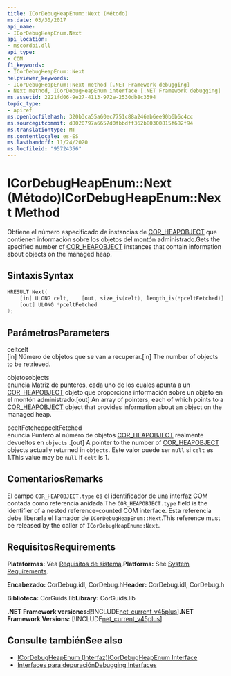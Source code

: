 ```yaml
---
title: ICorDebugHeapEnum::Next (Método)
ms.date: 03/30/2017
api_name:
- ICorDebugHeapEnum.Next
api_location:
- mscordbi.dll
api_type:
- COM
f1_keywords:
- ICorDebugHeapEnum::Next
helpviewer_keywords:
- ICorDebugHeapEnum::Next method [.NET Framework debugging]
- Next method, ICorDebugHeapEnum interface [.NET Framework debugging]
ms.assetid: 2221fd06-9e27-4113-972e-2530db8c3594
topic_type:
- apiref
ms.openlocfilehash: 320b3ca55a60ec7751c88a246ab6ee90b6b6c4cc
ms.sourcegitcommit: d8020797a6657d0fbbdff362b80300815f682f94
ms.translationtype: MT
ms.contentlocale: es-ES
ms.lasthandoff: 11/24/2020
ms.locfileid: "95724356"
---
```

# <a name="icordebugheapenumnext-method"></a><span data-ttu-id="ea3a5-102">ICorDebugHeapEnum::Next (Método)</span><span class="sxs-lookup"><span data-stu-id="ea3a5-102">ICorDebugHeapEnum::Next Method</span></span>

<span data-ttu-id="ea3a5-103">Obtiene el número especificado de instancias de [COR_HEAPOBJECT](cor-heapobject-structure.md) que contienen información sobre los objetos del montón administrado.</span><span class="sxs-lookup"><span data-stu-id="ea3a5-103">Gets the specified number of [COR_HEAPOBJECT](cor-heapobject-structure.md) instances that contain information about objects on the managed heap.</span></span>  
  
## <a name="syntax"></a><span data-ttu-id="ea3a5-104">Sintaxis</span><span class="sxs-lookup"><span data-stu-id="ea3a5-104">Syntax</span></span>  
  
```cpp  
HRESULT Next(  
    [in] ULONG celt,    [out, size_is(celt), length_is(*pceltFetched)] COR_HEAPOBJECT  objects[],
    [out] ULONG *pceltFetched  
);  
```  
  
## <a name="parameters"></a><span data-ttu-id="ea3a5-105">Parámetros</span><span class="sxs-lookup"><span data-stu-id="ea3a5-105">Parameters</span></span>  

 <span data-ttu-id="ea3a5-106">celt</span><span class="sxs-lookup"><span data-stu-id="ea3a5-106">celt</span></span>  
 <span data-ttu-id="ea3a5-107">[in] Número de objetos que se van a recuperar.</span><span class="sxs-lookup"><span data-stu-id="ea3a5-107">[in] The number of objects to be retrieved.</span></span>  
  
 <span data-ttu-id="ea3a5-108">objetos</span><span class="sxs-lookup"><span data-stu-id="ea3a5-108">objects</span></span>  
 <span data-ttu-id="ea3a5-109">enuncia Matriz de punteros, cada uno de los cuales apunta a un [COR_HEAPOBJECT](cor-heapobject-structure.md) objeto que proporciona información sobre un objeto en el montón administrado.</span><span class="sxs-lookup"><span data-stu-id="ea3a5-109">[out] An array of pointers, each of which points to a [COR_HEAPOBJECT](cor-heapobject-structure.md) object that provides information about an object on the managed heap.</span></span>  
  
 <span data-ttu-id="ea3a5-110">pceltFetched</span><span class="sxs-lookup"><span data-stu-id="ea3a5-110">pceltFetched</span></span>  
 <span data-ttu-id="ea3a5-111">enuncia Puntero al número de objetos [COR_HEAPOBJECT](cor-heapobject-structure.md) realmente devueltos en `objects` .</span><span class="sxs-lookup"><span data-stu-id="ea3a5-111">[out] A pointer to the number of [COR_HEAPOBJECT](cor-heapobject-structure.md) objects actually returned in `objects`.</span></span> <span data-ttu-id="ea3a5-112">Este valor puede ser `null` si `celt` es 1.</span><span class="sxs-lookup"><span data-stu-id="ea3a5-112">This value may be `null` if `celt` is 1.</span></span>  
  
## <a name="remarks"></a><span data-ttu-id="ea3a5-113">Comentarios</span><span class="sxs-lookup"><span data-stu-id="ea3a5-113">Remarks</span></span>  

 <span data-ttu-id="ea3a5-114">El campo `COR_HEAPOBJECT.type` es el identificador de una interfaz COM contada como referencia anidada.</span><span class="sxs-lookup"><span data-stu-id="ea3a5-114">The `COR_HEAPOBJECT.type` field is the identifier of a nested reference-counted COM interface.</span></span> <span data-ttu-id="ea3a5-115">Esta referencia debe liberarla el llamador de `ICorDebugHeapEnum::Next`.</span><span class="sxs-lookup"><span data-stu-id="ea3a5-115">This reference must be released by the caller of `ICorDebugHeapEnum::Next`.</span></span>  
  
## <a name="requirements"></a><span data-ttu-id="ea3a5-116">Requisitos</span><span class="sxs-lookup"><span data-stu-id="ea3a5-116">Requirements</span></span>  

 <span data-ttu-id="ea3a5-117">**Plataformas:** Vea [Requisitos de sistema](../../get-started/system-requirements.md).</span><span class="sxs-lookup"><span data-stu-id="ea3a5-117">**Platforms:** See [System Requirements](../../get-started/system-requirements.md).</span></span>  
  
 <span data-ttu-id="ea3a5-118">**Encabezado:** CorDebug.idl, CorDebug.h</span><span class="sxs-lookup"><span data-stu-id="ea3a5-118">**Header:** CorDebug.idl, CorDebug.h</span></span>  
  
 <span data-ttu-id="ea3a5-119">**Biblioteca:** CorGuids.lib</span><span class="sxs-lookup"><span data-stu-id="ea3a5-119">**Library:** CorGuids.lib</span></span>  
  
 <span data-ttu-id="ea3a5-120">**.NET Framework versiones:**[!INCLUDE[net_current_v45plus](../../../../includes/net-current-v45plus-md.md)]</span><span class="sxs-lookup"><span data-stu-id="ea3a5-120">**.NET Framework Versions:** [!INCLUDE[net_current_v45plus](../../../../includes/net-current-v45plus-md.md)]</span></span>  
  
## <a name="see-also"></a><span data-ttu-id="ea3a5-121">Consulte también</span><span class="sxs-lookup"><span data-stu-id="ea3a5-121">See also</span></span>

- [<span data-ttu-id="ea3a5-122">ICorDebugHeapEnum (Interfaz)</span><span class="sxs-lookup"><span data-stu-id="ea3a5-122">ICorDebugHeapEnum Interface</span></span>](icordebugheapenum-interface.md)
- [<span data-ttu-id="ea3a5-123">Interfaces para depuración</span><span class="sxs-lookup"><span data-stu-id="ea3a5-123">Debugging Interfaces</span></span>](debugging-interfaces.md)
